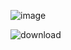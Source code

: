 ![image](https://github.com/abitarafan/langgraph-crag/assets/73523767/b1361cb1-5a76-45d9-be18-27e844550341)

![download](https://github.com/abitarafan/langgraph-crag/assets/73523767/fd58915f-beb3-4d57-810e-cbda068f7db7)

